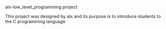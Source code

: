 alx-low_level_programming project

This project was designed by alx and its purpose is to introduce students to the C programming language
